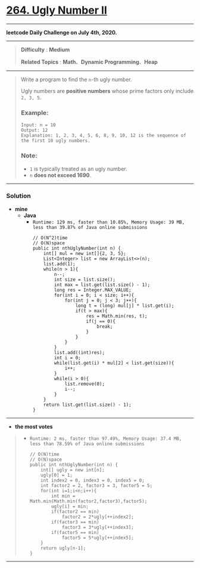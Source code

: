 # [264. Ugly Number II](https://leetcode.com/problems/ugly-number-ii/)
---

**leetcode Daily Challenge on July 4th, 2020.**

---

> **Difficulty** : **Medium**
>
> **Related Topics** : **Math**、**Dynamic Programming**、**Heap**

---

> Write a program to find the `n`-th ugly number.
> 
> Ugly numbers are **positive numbers** whose prime factors only include `2, 3, 5`.
> 
> ### Example:
> ```
> Input: n = 10
> Output: 12
> Explanation: 1, 2, 3, 4, 5, 6, 8, 9, 10, 12 is the sequence of the first 10 ugly numbers.
> ```
> 
> ### Note:
> * `1` is typically treated as an ugly number.
> * `n` **does not exceed 1690**.

---

### Solution
* **mine**
  * **Java**
    * `Runtime: 129 ms, faster than 10.85%, Memory Usage: 39 MB, less than 39.87% of Java online submissions`
      ```
      // O(N^2)time
      // O(N)space
      public int nthUglyNumber(int n) {
          int[] mul = new int[]{2, 3, 5};
          List<Integer> list = new ArrayList<>(n);
          list.add(1);
          while(n > 1){
              n--;
              int size = list.size();
              int max = list.get(list.size() - 1);
              long res = Integer.MAX_VALUE;
              for(int i = 0; i < size; i++){
                  for(int j = 0; j < 3; j++){
                      long t = (long) mul[j] * list.get(i);
                      if(t > max){
                          res = Math.min(res, t);
                          if(j == 0){
                              break;
                          }
                      }
                  }
              }
              list.add((int)res);
              int i = 0;
              while(list.get(i) * mul[2] < list.get(size)){
                  i++;
              }
              while(i > 0){
                  list.remove(0);
                  i--;
              }
          }
          return list.get(list.size() - 1);
      }
      ```

---

* **the most votes**
>  * `Runtime: 2 ms, faster than 97.49%, Memory Usage: 37.4 MB, less than 78.59% of Java online submissions`
>    ```
>    // O(N)time
>    // O(N)space
>    public int nthUglyNumber(int n) {
>        int[] ugly = new int[n];
>        ugly[0] = 1;
>        int index2 = 0, index3 = 0, index5 = 0;
>        int factor2 = 2, factor3 = 3, factor5 = 5;
>        for(int i=1;i<n;i++){
>            int min = Math.min(Math.min(factor2,factor3),factor5);
>            ugly[i] = min;
>            if(factor2 == min)
>                factor2 = 2*ugly[++index2];
>            if(factor3 == min)
>                factor3 = 3*ugly[++index3];
>            if(factor5 == min)
>                factor5 = 5*ugly[++index5];
>        }
>        return ugly[n-1];
>    }
>    ```

----
